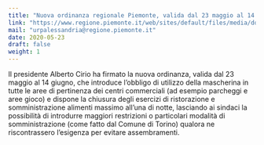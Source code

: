 ```yaml
---
title: "Nuova ordinanza regionale Piemonte, valida dal 23 maggio al 14 giugno"
link: "https://www.regione.piemonte.it/web/sites/default/files/media/documenti/2020-05/decreto_presidente_della_giunta_regionale_n._63_-_22_maggio_2020.pdf"
mail: "urpalessandria@regione.piemonte.it"
date: 2020-05-23
draft: false
weight: 1
---
```


Il presidente Alberto Cirio ha firmato la nuova ordinanza, valida dal 23 maggio al 14 giugno, che introduce l’obbligo di utilizzo della mascherina in tutte le aree di pertinenza dei centri commerciali (ad esempio parcheggi e aree gioco) e dispone la chiusura degli esercizi di ristorazione e somministrazione alimenti massimo all’una di notte, lasciando ai sindaci la possibilità di introdurre maggiori restrizioni o particolari modalità di somministrazione (come fatto dal Comune di Torino) qualora ne riscontrassero l’esigenza per evitare assembramenti.